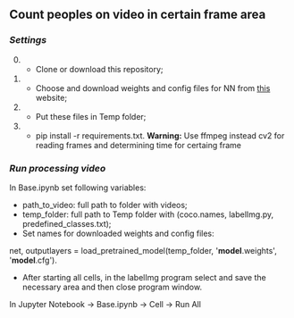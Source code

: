 ## Count peoples on video in certain frame area

### _Settings_
0) - Clone or download this repository;
1) - Choose and download weights and config files for NN from [this](https://pjreddie.com/darknet/yolo) website;
2) - Put these files in Temp folder;
3) - pip install -r requirements.txt.
**Warning:** Use ffmpeg instead cv2 for reading frames and determining time for certaing frame
### _Run processing video_
In Base.ipynb set following variables:
  - path_to_video: full path to folder with videos;
  - temp_folder: full path to Temp folder with (coco.names, labelImg.py, predefined_classes.txt);
  - Set names for downloaded weights and config files:
  
  net, outputlayers = load_pretrained_model(temp_folder, '**model**.weights', '**model**.cfg').
  - After starting all cells, in the labelImg program select and save the necessary area and then close program window.

In Jupyter Notebook -> Base.ipynb -> Cell -> Run All
